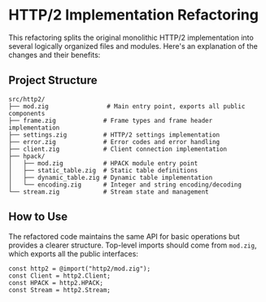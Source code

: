 # HTTP/2 Implementation Refactoring

This refactoring splits the original monolithic HTTP/2 implementation into several logically organized files and modules. Here's an explanation of the changes and their benefits:

## Project Structure

```
src/http2/
├── mod.zig                # Main entry point, exports all public components
├── frame.zig             # Frame types and frame header implementation
├── settings.zig          # HTTP/2 settings implementation
├── error.zig             # Error codes and error handling
├── client.zig            # Client connection implementation
├── hpack/
│   ├── mod.zig           # HPACK module entry point
│   ├── static_table.zig  # Static table definitions
│   ├── dynamic_table.zig # Dynamic table implementation
│   └── encoding.zig      # Integer and string encoding/decoding
└── stream.zig            # Stream state and management
```


## How to Use

The refactored code maintains the same API for basic operations but provides a clearer structure. Top-level imports should come from `mod.zig`, which exports all the public interfaces:

```zig
const http2 = @import("http2/mod.zig");
const Client = http2.Client;
const HPACK = http2.HPACK;
const Stream = http2.Stream;
```
